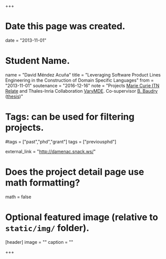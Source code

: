 +++
# Date this page was created.
date = "2013-11-01"

# Student Name.
name = "David Méndez Acuña"
title = "Leveraging Software Product Lines Engineering in the Construction of Domain Specific Languages"
from = "2013-11-01"
soutenance = "2016-12-16"
note = "Projects [Marie Curie ITN Relate](http://www.relate-itn.eu/) and Thales-Inria Collaboration [VaryMDE](http://varymde.gforge.inria.fr/). Co-supervisor [B. Baudry](http://www.irisa.fr/triskell/perso_pro/bbaudry/) ([thesis](https://hal.archives-ouvertes.fr/tel-01427187/))"

# Tags: can be used for filtering projects.
#tags = ["past","phd","grant"]
tags = ["previousphd"]

external_link = "http://damenac.snack.ws/"

# Does the project detail page use math formatting?
math = false

# Optional featured image (relative to `static/img/` folder).
[header]
image = ""
caption = ""

+++
